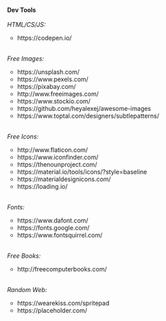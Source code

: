 <b>Dev Tools</b>
<br>
<br>
<i>HTML/CS/JS:</i>
<ul style="list-style-type:circle">
<li>https://codepen.io/</li>
</ul>
<br>
<i>Free Images:</i>
<ul style="list-style-type:circle">
<li>https://unsplash.com/</li>
<li>https://www.pexels.com/</li>
<li>https://pixabay.com/</li>
<li>http://www.freeimages.com/</li>
<li>https://www.stockio.com/</li>
<li>https://github.com/heyalexej/awesome-images</li>
<li>https://www.toptal.com/designers/subtlepatterns/</li>
</ul>
<br>
<i>Free Icons:</i>
<ul style="list-style-type:circle">
<li>http://www.flaticon.com/</li>
<li>https://www.iconfinder.com/</li>
<li>https://thenounproject.com/</li>
<li>https://material.io/tools/icons/?style=baseline</li>
<li>https://materialdesignicons.com/</li>
<li>https://loading.io/</li>
</ul>
<br>
<i>Fonts:</i>
<ul style="list-style-type:circle">
<li>https://www.dafont.com/</li>
<li>https://fonts.google.com/</li>
<li>https://www.fontsquirrel.com/</li>
</ul>
<br>
<i>Free Books:</i>
<ul style="list-style-type:circle">
<li>http://freecomputerbooks.com/</li>
</ul>
<br>
<i>Random Web:</i>
<ul style="list-style-type:circle">
<li>https://wearekiss.com/spritepad</li>
<li>https://placeholder.com/</li>
</ul>

